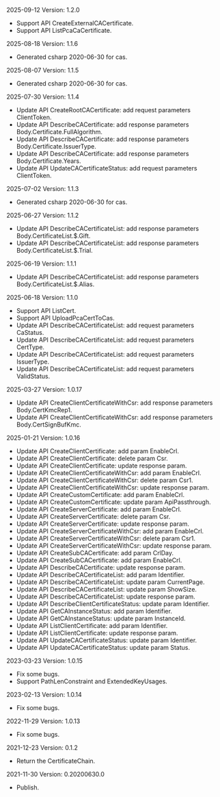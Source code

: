 2025-09-12 Version: 1.2.0
- Support API CreateExternalCACertificate.
- Support API ListPcaCaCertificate.


2025-08-18 Version: 1.1.6
- Generated csharp 2020-06-30 for cas.

2025-08-07 Version: 1.1.5
- Generated csharp 2020-06-30 for cas.

2025-07-30 Version: 1.1.4
- Update API CreateRootCACertificate: add request parameters ClientToken.
- Update API DescribeCACertificate: add response parameters Body.Certificate.FullAlgorithm.
- Update API DescribeCACertificate: add response parameters Body.Certificate.IssuerType.
- Update API DescribeCACertificate: add response parameters Body.Certificate.Years.
- Update API UpdateCACertificateStatus: add request parameters ClientToken.


2025-07-02 Version: 1.1.3
- Generated csharp 2020-06-30 for cas.

2025-06-27 Version: 1.1.2
- Update API DescribeCACertificateList: add response parameters Body.CertificateList.$.Gift.
- Update API DescribeCACertificateList: add response parameters Body.CertificateList.$.Trial.


2025-06-19 Version: 1.1.1
- Update API DescribeCACertificateList: add response parameters Body.CertificateList.$.Alias.


2025-06-18 Version: 1.1.0
- Support API ListCert.
- Support API UploadPcaCertToCas.
- Update API DescribeCACertificateList: add request parameters CaStatus.
- Update API DescribeCACertificateList: add request parameters CertType.
- Update API DescribeCACertificateList: add request parameters IssuerType.
- Update API DescribeCACertificateList: add request parameters ValidStatus.


2025-03-27 Version: 1.0.17
- Update API CreateClientCertificateWithCsr: add response parameters Body.CertKmcRep1.
- Update API CreateClientCertificateWithCsr: add response parameters Body.CertSignBufKmc.


2025-01-21 Version: 1.0.16
- Update API CreateClientCertificate: add param EnableCrl.
- Update API CreateClientCertificate: delete param Csr.
- Update API CreateClientCertificate: update response param.
- Update API CreateClientCertificateWithCsr: add param EnableCrl.
- Update API CreateClientCertificateWithCsr: delete param Csr1.
- Update API CreateClientCertificateWithCsr: update response param.
- Update API CreateCustomCertificate: add param EnableCrl.
- Update API CreateCustomCertificate: update param ApiPassthrough.
- Update API CreateServerCertificate: add param EnableCrl.
- Update API CreateServerCertificate: delete param Csr.
- Update API CreateServerCertificate: update response param.
- Update API CreateServerCertificateWithCsr: add param EnableCrl.
- Update API CreateServerCertificateWithCsr: delete param Csr1.
- Update API CreateServerCertificateWithCsr: update response param.
- Update API CreateSubCACertificate: add param CrlDay.
- Update API CreateSubCACertificate: add param EnableCrl.
- Update API DescribeCACertificate: update response param.
- Update API DescribeCACertificateList: add param Identifier.
- Update API DescribeCACertificateList: update param CurrentPage.
- Update API DescribeCACertificateList: update param ShowSize.
- Update API DescribeCACertificateList: update response param.
- Update API DescribeClientCertificateStatus: update param Identifier.
- Update API GetCAInstanceStatus: add param Identifier.
- Update API GetCAInstanceStatus: update param InstanceId.
- Update API ListClientCertificate: add param Identifier.
- Update API ListClientCertificate: update response param.
- Update API UpdateCACertificateStatus: update param Identifier.
- Update API UpdateCACertificateStatus: update param Status.


2023-03-23 Version: 1.0.15
- Fix some bugs.
- Support PathLenConstraint and ExtendedKeyUsages.

2023-02-13 Version: 1.0.14
- Fix some bugs.

2022-11-29 Version: 1.0.13
- Fix some bugs.

2021-12-23 Version: 0.1.2
- Return the CertificateChain.

2021-11-30 Version: 0.20200630.0
- Publish.

